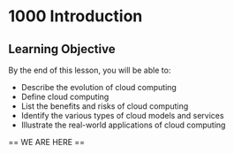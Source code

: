 # 1000 Introduction

## Learning Objective

By the end of this lesson, you will be able to:

- Describe the evolution of cloud computing
- Define cloud computing
- List the benefits and risks of cloud computing
- Identify the various types of cloud models and services
- Illustrate the real-world applications of cloud computing

== WE ARE HERE ==
